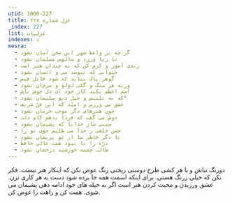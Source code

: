```yaml
---
utid: 1000-227
title: غزل شماره ۲۲۷
_index: 227
list: غزلیات
indexes: د
mesra:
  - گر چه بر واعظ شهر این سخن آسان نشود
  - تا ریا وَرزد و سالوس مسلمان نشود
  - رندی آموز و کرم کن که نه چندان هنر است
  - حَیَوانی که ننوشد می و انسان نشود
  - گوهر پاک بباید که شود قابل فیض
  - ورنه هر سنگ و گلی لؤلؤ و مرجان نشود
  - اسم اعظم بکند کار خود ای دل خوش باش
  - که به تلبیس و حیل دیو سلیمان نشود*
  - عشق می وَرزم و امیّد که این فنّ شریف
  - چون هنرهای دگر موجب حرمان نشود
  - دوش می گفت که فردا بدهم کام دلت
  - سببی ساز خدایا که پشیمان نشود
  - حسن خلقی ز خدا می طلبم خوی تو را
  - تا دگر خاطر ما از تو پریشان نشود
  - ذرّه را تا نبود همت عالی حافظ
  - طالب چشمه خورشید درخشان نشود
---
```

دورنگ نباش و با هر کشی طرح دوستی ریختی رنگ عوض نکن که اینکار هنر نیست. فکر نکن که خیلی زرنگ هستی. برای اینکه اسمت همه جا برده شود دست به هر کاری نزن. عشق ورزیدن و محبت کردن هنر است اگر به حیله های خود ادامه دهی پشیمان می شوی. همت کن و راهت را عوض کن.
